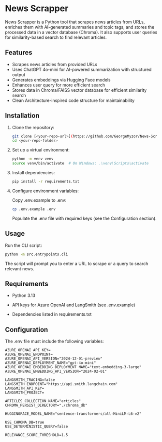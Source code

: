 # News Scrapper

News Scrapper is a Python tool that scrapes news articles from URLs, enriches them with AI-generated summaries and topic tags, and stores the processed data in a vector database (Chroma). It also supports user queries for similarity-based search to find relevant articles.

## Features

- Scrapes news articles from provided URLs  
- Uses ChatGPT 4o-mini for AI-powered summarization with structured output  
- Generates embeddings via Hugging Face models
- Enhances user query for more efficient search
- Stores data in Chroma/FAISS vector database for efficient similarity search  
- Clean Architecture-inspired code structure for maintainability  

## Installation

1. Clone the repository:
   ```bash
   git clone [<your-repo-url>](https://github.com/GeorgeMyzor/News-Scrapper.git)
   cd <your-repo-folder>
   ```
   
2. Set up a virtual environment:
   ```bash
   python -m venv venv
   source venv/bin/activate  # On Windows: .\venv\Scripts\activate
   ```
   
3. Install dependencies:
   ```bash
   pip install -r requirements.txt
   ```
   
4. Configure environment variables:

   Copy .env.example to .env:
   ```bash
   cp .env.example .env
   ```
   Populate the .env file with required keys (see the Configuration section).

## Usage
   Run the CLI script:

  ```bash
  python -m src.entrypoints.cli
  ```

  The script will prompt you to enter a URL to scrape or a query to search relevant news.

## Requirements
- Python 3.13

- API keys for Azure OpenAI and LangSmith (see .env.example)

- Dependencies listed in requirements.txt

## Configuration
The .env file must include the following variables:
```env
AZURE_OPENAI_API_KEY=
AZURE_OPENAI_ENDPOINT=
AZURE_OPENAI_API_VERSION="2024-12-01-preview"
AZURE_OPENAI_DEPLOYMENT_NAME="gpt-4o-mini"
AZURE_OPENAI_EMBEDDING_DEPLOYMENT_NAME="text-embedding-3-large"
AZURE_OPENAI_EMBEDDING_API_VERSION="2024-02-01"

LANGSMITH_TRACING=false
LANGSMITH_ENDPOINT="https://api.smith.langchain.com"
LANGSMITH_API_KEY=
LANGSMITH_PROJECT=

ARTICLES_COLLECTION_NAME="articles"
CHROMA_PERSIST_DIRECTORY="./chroma_db"

HUGGINGFACE_MODEL_NAME="sentence-transformers/all-MiniLM-L6-v2"

USE_CHROMA_DB=true
USE_DETERMINISTIC_QUERY=false

RELEVANCE_SCORE_THRESHOLD=1.5
```